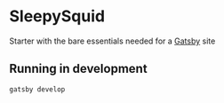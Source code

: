 # SleepySquid
Starter with the bare essentials needed for a [Gatsby](https://www.gatsbyjs.org/) site

## Running in development
`gatsby develop`
